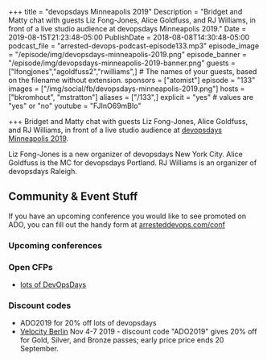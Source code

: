 +++
title = "devopsdays Minneapolis 2019"
Description = "Bridget and Matty chat with guests Liz Fong-Jones, Alice Goldfuss, and RJ Williams, in front of a live studio audience at devopsdays Minneapolis 2019."
Date = 2019-08-15T21:23:48-05:00
PublishDate = 2018-08-08T14:30:48-05:00
podcast_file = "arrested-devops-podcast-episode133.mp3"
episode_image = "/episode/img/devopsdays-minneapolis-2019.png"
episode_banner = "/episode/img/devopsdays-minneapolis-2019-banner.png"
guests = ["lfongjones","agoldfuss2","rwilliams",] # The names of your guests, based on the filename without extension.
sponsors = ["atomist"]
episode = "133"
images = ["/img/social/fb/devopsdays-minneapolis-2019.png"]
hosts = ["bkromhout", "mstratton"]
aliases = ["/133",]
explicit = "yes" # values are "yes" or "no"
youtube = "FJInO69mBIo"


+++
Bridget and Matty chat with guests Liz Fong-Jones, Alice Goldfuss, and RJ Williams, in front of a live studio audience at [devopsdays Minneapolis 2019](https://www.devopsdays.org/events/2019-minneapolis/welcome/).

Liz Fong-Jones is a new organizer of devopsdays New York City. Alice Goldfuss is the MC for devopsdays Portland. RJ Williams is an organizer of devopsdays Raleigh.


## Community & Event Stuff

If you have an upcoming conference you would like to see promoted on ADO, you can fill out the handy form at [arresteddevops.com/conf](https://arresteddevops.com/conf)

### Upcoming conferences

### Open CFPs

- [lots of DevOpsDays](https://devopsdays.org/speaking)

### Discount codes
- ADO2019 for 20% off lots of devopsdays
- [Velocity Berlin](https://conferences.oreilly.com/velocity/vl-eu) Nov 4-7 2019 - discount code "ADO2019" gives 20% off for Gold, Silver, and Bronze passes; early price price ends 20 September.
